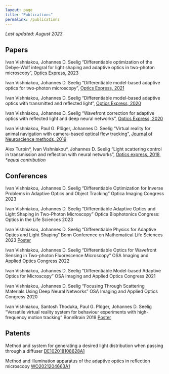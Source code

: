 ```yaml
---
layout: page
title: "Publications"
permalink: /publications
---
```


*Last updated: August 2023*

## Papers

Ivan Vishniakou, Johannes D. Seelig “Differentiable optimization of the Debye-Wolf integral for light shaping and adaptive optics in two-photon microscopy”, [Optics Express, 2023](https://opg.optica.org/oe/viewmedia.cfm?uri=oe-31-6-9526&html=true)

Ivan Vishniakou, Johannes D. Seelig “Differentiable model-based adaptive optics for two-photon microscopy”, [Optics Express, 2021](https://opg.optica.org/oe/fulltext.cfm?uri=oe-29-14-21418&id=452707)

Ivan Vishniakou, Johannes D. Seelig “Differentiable model-based adaptive optics with transmitted and reflected light”, [Optics Express, 2020](https://opg.optica.org/oe/fulltext.cfm?uri=oe-28-18-26436&id=437478)

Ivan Vishniakou, Johannes D. Seelig “Wavefront correction for adaptive optics with reflected light and deep neural networks”, [Optics Express, 2020](https://opg.optica.org/oe/fulltext.cfm?uri=oe-28-10-15459&id=431582)

Ivan Vishniakou, Paul G. Plöger, Johannes D. Seelig “Virtual reality for animal navigation with camera-based optical flow tracking”, [Journal of Neuroscience methods, 2019](https://www.sciencedirect.com/science/article/abs/pii/S0165027019302602)

Alex Turpin\*, Ivan Vishniakou\*, Johannes D. Seelig “Light scattering control in transmission and reflection with neural networks”, [Optics express, 2018](https://opg.optica.org/oe/fulltext.cfm?uri=oe-26-23-30911&id=401143), *\*equal contribution*

## Conferences

Ivan Vishniakou, Johannes D. Seelig “Differentiable Optimization for Inverse Problems in Adaptive Optics and Object Tracking” Optica Imaging Congress 2023

Ivan Vishniakou, Johannes D. Seelig “Differentiable Adaptive Optics and Light Shaping in Two-Photon Microscopy” Optica Biophotonics Congress: Optics in the Life Sciences 2023

Ivan Vishniakou, Johannes D. Seelig “Differentiable Physics for Adaptive Optics and Light Shaping” Bonn Conference on Mathematical Life Sciences 2023 [Poster](https://drive.google.com/file/d/1kk7i6rMZuuAGVKvogg2utpB91fvPcQxi/view)

Ivan Vishniakou, Johannes D. Seelig “Differentiable Optics for Wavefront Sensing in Two-photon Fluorescence Microscopy” OSA Imaging and Applied Optics Congress 2022

Ivan Vishniakou, Johannes D. Seelig “Differentiable Model-based Adaptive Optics for Microscopy” OSA Imaging and Applied Optics Congress 2021

Ivan Vishniakou, Johannes D. Seelig “Focusing Through Scattering Materials Using Deep Neural Networks” OSA Imaging and Applied Optics Congress 2020

Ivan Vishniakou, Santosh Thoduka, Paul G. Plöger, Johannes D. Seelig “Versatile virtual reality system for behaviour experiments with high-frequency motion tracking” BonnBrain 2019 [Poster](https://drive.google.com/file/d/1sQI2q3vYiFsVReEVFg5-vjkQ7pSmirmR/view)


## Patents

Method and system for generating a desired light distribution when passing through a diffuser [DE102018108628A1](https://patents.google.com/patent/DE102018108628A1/en)

Method and illumination apparatus of the adaptive optics in reflection microscopy [WO2021204663A1](https://patents.google.com/patent/WO2021204663A1/en?oq=WO2021%2f204663A1)